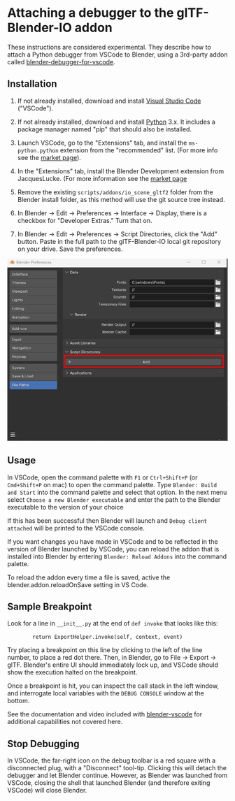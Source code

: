 # Attaching a debugger to the glTF-Blender-IO addon

These instructions are considered experimental.  They describe how to attach a Python debugger from VSCode to Blender, using a 3rd-party addon called [blender-debugger-for-vscode](https://github.com/AlansCodeLog/blender-debugger-for-vscode).

## Installation

1. If not already installed, download and install [Visual Studio Code](https://code.visualstudio.com/) ("VSCode").

2. If not already installed, download and install [Python](https://www.python.org/downloads/) 3.x.  It includes a package manager named "pip" that should also be installed.

3. Launch VSCode, go to the "Extensions" tab, and install the `ms-python.python` extension from the "recommended" list.  (For more info see the [market page](https://marketplace.visualstudio.com/items?itemName=ms-python.python)).

4. In the "Extensions" tab, install the Blender Development extension from JacquesLucke. (For more information see the [market page](https://marketplace.visualstudio.com/items?itemName=JacquesLucke.blender-development)  

5. Remove the existing `scripts/addons/io_scene_gltf2` folder from the Blender install folder, as this method will use the git source tree instead.

6. In Blender -> Edit -> Preferences -> Interface -> Display, there is a checkbox for "Developer Extras."  Turn that on.

7. In Blender -> Edit -> Preferences -> Script Directories, click the "Add" button. Paste in the full path to the glTF-Blender-IO local git repository on your drive.  Save the preferences.

![Debug settings screenshot](misc/Debug_settings.png)


## Usage
 
In VSCode, open the command palette with `F1` or `Ctrl+Shift+P` (or `Cmd+Shift+P` on mac) to open the command palette. Type `Blender: Build and Start` into the command palette and select that option. In the next menu select `Choose a new Blender executable` and enter the path to the Blender executable to the version of your choice

If this has been successful then Blender will launch and `Debug client attached` will be printed to the VSCode console.

If you want changes you have made in VSCode and to be reflected in the version of Blender launched by VSCode, you can reload the addon that is installed into Blender by entering `Blender: Reload Addons` into the command palette.

To reload the addon every time a file is saved, active the blender.addon.reloadOnSave setting in VS Code.

## Sample Breakpoint

Look for a line in `__init__.py` at the end of `def invoke` that looks like this:

```
        return ExportHelper.invoke(self, context, event)
```

Try placing a breakpoint on this line by clicking to the left of the line number, to place a red dot there.  Then, in Blender, go to File -> Export -> glTF.  Blender's entire UI should immediately lock up, and VSCode should show the execution halted on the breakpoint.

Once a breakpoint is hit, you can inspect the call stack in the left window, and interrogate local variables with the `DEBUG CONSOLE` window at the bottom.

See the documentation and video included with [blender-vscode](https://github.com/JacquesLucke/blender_vscode) for additional capabilities not covered here.


## Stop Debugging

In VSCode, the far-right icon on the debug toolbar is a red square with a disconnected plug, with a "Disconnect" tool-tip.  Clicking this will detach the debugger and let Blender continue. However, as Blender was launched from VSCode, closing the shell that launched Blender (and therefore exiting VSCode) will close Blender. 

